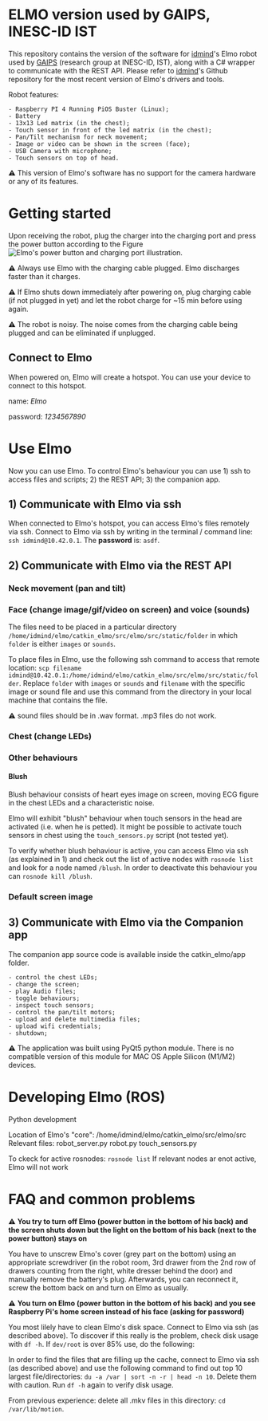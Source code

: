 # ELMO version used by GAIPS, INESC-ID IST

This repository contains the version of the software for [idmind](https://www.idmind.pt/)'s Elmo robot used by [GAIPS](https://www.inesc-id.pt/research-areas/artificial-intelligence-for-people-and-society/) (research group at INESC-ID, IST), along with a C# wrapper to communicate with the REST API. Please refer to [idmind](https://github.com/idmind-robotics)'s Github repository for the most recent version of Elmo's drivers and tools.

Robot features:

    - Raspberry PI 4 Running PiOS Buster (Linux);
    - Battery
    - 13x13 Led matrix (in the chest);
    - Touch sensor in front of the led matrix (in the chest);
    - Pan/Tilt mechanism for neck movement;
    - Image or video can be shown in the screen (face);
    - USB Camera with microphone;
    - Touch sensors on top of head.

:warning: This version of Elmo's software has no support for the camera hardware or any of its features.

# Getting started

Upon receiving the robot, plug the charger into the charging port and press the power button according to the Figure
![Elmo's power button and charging port illustration](https://github.com/joanabbrito/elmo_IST/main/src/elmo_1.png).

:warning: Always use Elmo with the charging cable plugged. Elmo discharges faster than it charges.

:warning: If Elmo shuts down immediately after powering on, plug charging cable (if not plugged in yet) and let the robot charge for ~15 min before using again.

:warning: The robot is noisy. The noise comes from the charging cable being plugged and can be eliminated if unplugged.

## Connect to Elmo 

When powered on, Elmo will create a hotspot. You can use your device to connect to this hotspot.

name: _Elmo_

password: _1234567890_

# Use Elmo

Now you can use Elmo. To control Elmo's behaviour you can use 1) ssh to access files and scripts; 2) the REST API; 3) the companion app.

## 1) Communicate with Elmo via ssh
When connected to Elmo's hotspot, you can access Elmo's files remotely via ssh. Connect to Elmo via ssh by writing in the terminal / command line: `ssh idmind@10.42.0.1`. The __password__ is: `asdf`.

## 2) Communicate with Elmo via the REST API

### Neck movement (pan and tilt)

### Face (change image/gif/video on screen) and voice (sounds)

The files need to be placed in a particular directory `/home/idmind/elmo/catkin_elmo/src/elmo/src/static/folder` in which `folder` is either `images` or `sounds`.

To place files in Elmo, use the following ssh command to access that remote location: `scp filename idmind@10.42.0.1:/home/idmind/elmo/catkin_elmo/src/elmo/src/static/folder`. Replace `folder` with `images` or `sounds` and `filename` with the specific image or sound file and use this command from the directory in your local machine that contains the file.

:warning: sound files should be in .wav format. .mp3 files do not work.

### Chest (change LEDs)

### Other behaviours

#### Blush
Blush behaviour consists of heart eyes image on screen, moving ECG figure in the chest LEDs and a characteristic noise.

Elmo will exhibit "blush" behaviour when touch sensors in the head are activated (i.e. when he is petted). It might be possible to activate touch sensors in chest using the `touch_sensors.py` script (not tested yet).

To verify whether blush behaviour is active, you can access Elmo via ssh (as explained in 1) and check out the list of active nodes with `rosnode list` and look for a node named `/blush`. In order to deactivate this behaviour you can `rosnode kill /blush`.

### Default screen image

## 3) Communicate with Elmo via the Companion app

The companion app source code is available inside the catkin_elmo/app folder.

    - control the chest LEDs;
    - change the screen;
    - play Audio files;
    - toggle behaviours;
    - inspect touch sensors;
    - control the pan/tilt motors;
    - upload and delete multimedia files;
    - upload wifi credentials;
    - shutdown;

:warning: The application was built using PyQt5 python module. There is no compatible version of this module for MAC OS Apple Silicon (M1/M2) devices.

# Developing Elmo (ROS)

Python development

Location of Elmo's "core":
/home/idmind/elmo/catkin_elmo/src/elmo/src
Relevant files:
robot_server.py
robot.py
touch_sensors.py

To ckeck for active rosnodes: `rosnode list`
If relevant nodes ar enot active, Elmo will not work

# FAQ and common problems

:warning: __You try to turn off Elmo (power button in the bottom of his back) and the screen shuts down but the light on the bottom of his back (next to the power button) stays on__

You have to unscrew Elmo's cover (grey part on the bottom) using an appropriate screwdriver (in the robot room, 3rd drawer from the 2nd row of drawers counting from the right, white dresser behind the door) and manually remove the battery's plug. Afterwards, you can reconnect it, screw the bottom back on and turn on Elmo as usually.

:warning: __You turn on Elmo (power button in the bottom of his back) and you see Raspberry Pi's home screen instead of his face (asking for password)__

You most lilely have to clean Elmo's disk space. Connect to Elmo via ssh (as described above).
To discover if this really is the problem, check disk usage with `df -h`. If `dev/root` is over 85% use, do the following:

In order to find the files that are filling up the cache, connect to Elmo via ssh (as described above) and use the following command to find out top 10 largest file/directories: `du -a /var | sort -n -r | head -n 10`. Delete them with caution. Run `df -h` again to verify disk usage.

From previous experience: delete all .mkv files in this directory: `cd /var/lib/motion`.


